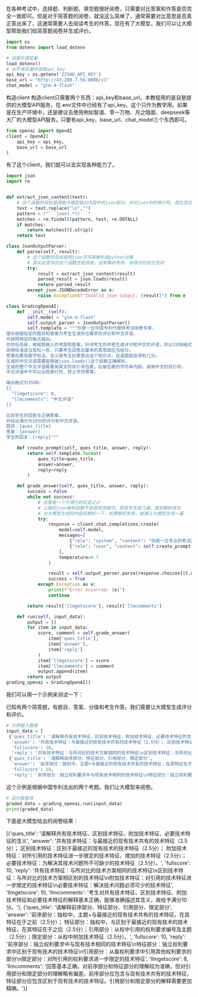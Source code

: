 在各种考试中，选择题、判断题、填空题很好阅卷，只需要对比答案和作答是否完全一致即可。但是对于简答题的阅卷，就没这么简单了，通常需要对比意思是否真正答出来了，这通常需要人去阅读考生的作答。现在有了大模型，我们可以让大模型帮助我们给简答题阅卷并生成评价。


```python
import os
from dotenv import load_dotenv

# 加载环境变量
load_dotenv()
# 从环境变量中读取api_key
api_key = os.getenv('ZISHU_API_KEY')
base_url = "http://43.200.7.56:8008/v1"
chat_model = "glm-4-flash"
```

构造client
构造client只需要两个东西：api_key和base_url。本教程用的是自塾提供的大模型API服务，在.env文件中已经有了api_key。这个只作为教学用。如果是在生产环境中，还是建议去使用例如智谱、零一万物、月之暗面、deepseek等大厂的大模型API服务。只要有api_key、base_url、chat_model三个东西即可。

```python
from openai import OpenAI
client = OpenAI(
    api_key = api_key,
    base_url = base_url
)
```

有了这个client，我们就可以去实现各种能力了。

```python
import json
import re


def extract_json_content(text):
    # 这个函数的目标是提取大模型输出内容中的json部分，并对json中的换行符、首位空白符进行删除
    text = text.replace("\n","")
    pattern = r"```json(.*?)```"
    matches = re.findall(pattern, text, re.DOTALL)
    if matches:
        return matches[0].strip()
    return text

class JsonOutputParser:
    def parse(self, result):
        # 这个函数的目标是把json字符串解析成python对象
        # 其实这里写的这个函数性能很差，经常解析失败，有很大的优化空间
        try:
            result = extract_json_content(result)
            parsed_result = json.loads(result)
            return parsed_result
        except json.JSONDecodeError as e:
            raise Exception(f"Invalid json output: {result}") from e

class GradingOpenAI:
    def __init__(self):
        self.model = "glm-4-flash"
        self.output_parser = JsonOutputParser()
        self.template = """你是一位中国专利代理师考试阅卷专家，
擅长根据给定的题目和答案为考生生成符合要求的评分和中文评语，
并按照特定的格式输出。
你的任务是，根据我输入的考题和答案，针对考生的作答生成评分和中文的评语，并以JSON格式返回。
阅卷标准适当宽松一些，只要考生回答出基本的意思就应当给分。
答案如果有数字标注，含义是考生如果答出这个知识点，这道题就会得到几分。
生成的中文评语需要能够被json.loads()这个函数正确解析。
生成的整个中文评语需要用英文的双引号包裹，在被包裹的字符串内部，请用中文的双引号。
中文评语中不可以出现换行符、转义字符等等。

输出格式为JSON:
{{
  "llmgetscore": 0,
  "llmcomments": "中文评语"
}}

比较学生的回答与正确答案，
并给出满分为10分的评分和中文评语。 
题目：{ques_title} 
答案：{answer} 
学生的回复：{reply}"""

    def create_prompt(self, ques_title, answer, reply):
        return self.template.format(
            ques_title=ques_title,
            answer=answer,
            reply=reply
        )

    def grade_answer(self, ques_title, answer, reply):
        success = False
        while not success:
            # 这里是一个不得已的权宜之计
            # 上面的json解析函数不是表现很差吗，那就多生成几遍，直到解析成功
            # 对大模型生成的内容先解析一下，如果解析失败，就再让大模型生成一遍
            try:
                response = client.chat.completions.create(
                    model=self.model,
                    messages=[
                        {"role": "system", "content": "你是一位专业的考试阅卷专家。"},
                        {"role": "user", "content": self.create_prompt(ques_title, answer, reply)}
                    ],
                    temperature=0.7
                )

                result = self.output_parser.parse(response.choices[0].message.content)
                success = True
            except Exception as e:
                print(f"Error occurred: {e}")
                continue

        return result['llmgetscore'], result['llmcomments']

    def run(self, input_data):
        output = []
        for item in input_data:
            score, comment = self.grade_answer(
                item['ques_title'], 
                item['answer'], 
                item['reply']
            )
            item['llmgetscore'] = score
            item['llmcomments'] = comment
            output.append(item)
        return output
grading_openai = GradingOpenAI()
```

我们可以用一个示例来测试一下：

已知有两个简答题，有题目、答案、分值和考生作答。我们需要让大模型生成评分和评价。

```python
# 示例输入数据
input_data = [
 {'ques_title': '请解释共有技术特征、区别技术特征、附加技术特征、必要技术特征的含义',
  'answer': '共有技术特征：与最接近的现有技术共有的技术特征（2.5分）； 区别技术特征：区别于最接近的现有技术的技术特征（2.5分）； 附加技术特征：对所引用的技术特征进一步限定的技术特征，增加的技术特征（2.5分）； 必要技术特征：为解决其技术问题所不可缺少的技术特征（2.5分）。',
  'fullscore': 10,
  'reply': '共有技术特征：与所对比的技术方案相同的技术特征\n区别技术特征：与所对比的技术方案相区别的技术特征\n附加技术特征：对引用的技术特征进一步限定的技术特征\n必要技术特征：解决技术问题必须可少的技术特征'},
 {'ques_title': '请解释前序部分、特征部分、引用部分、限定部分',
  'answer': '前序部分：独权中，主题+与最接近的现有技术共有的技术特征，在其特征在于之前（2.5分）； 特征部分：独权中，与区别于最接近的现有技术的技术特征，在其特征在于之后（2.5分）；引用部分：从权中引用的权利要求编号及主题 （2.5分）；限定部分：从权中附加技术特征（2.5分）。',
  'fullscore': 10,
  'reply': '前序部分：独立权利要求中与现有技术相同的技术特征\n特征部分：独立权利要求中区别于现有技术的技术特征\n引用部分：从属权利要求中引用其他权利要求的部分\n限定部分：对所引用的权利要求进一步限定的技术特征'}]
  ```

  这个示例是根据中国专利法出的两个考题。我们让大模型来阅卷。

  ```python
  # 运行智能体
graded_data = grading_openai.run(input_data)
print(graded_data)
```

下面是大模型给出的阅卷结果：

[{'ques_title': '请解释共有技术特征、区别技术特征、附加技术特征、必要技术特征的含义',
  'answer': '共有技术特征：与最接近的现有技术共有的技术特征（2.5分）； 区别技术特征：区别于最接近的现有技术的技术特征（2.5分）； 附加技术特征：对所引用的技术特征进一步限定的技术特征，增加的技术特征（2.5分）； 必要技术特征：为解决其技术问题所不可缺少的技术特征（2.5分）。',
  'fullscore': 10,
  'reply': '共有技术特征：与所对比的技术方案相同的技术特征\n区别技术特征：与所对比的技术方案相区别的技术特征\n附加技术特征：对引用的技术特征进一步限定的技术特征\n必要技术特征：解决技术问题必须可少的技术特征',
  'llmgetscore': 10,
  'llmcomments': '考生对共有技术特征、区别技术特征、附加技术特征和必要技术特征的解释基本正确，能够准确描述其含义，故给予满分10分。'},
 {'ques_title': '请解释前序部分、特征部分、引用部分、限定部分',
  'answer': '前序部分：独权中，主题+与最接近的现有技术共有的技术特征，在其特征在于之前（2.5分）； 特征部分：独权中，与区别于最接近的现有技术的技术特征，在其特征在于之后（2.5分）；引用部分：从权中引用的权利要求编号及主题 （2.5分）；限定部分：从权中附加技术特征（2.5分）。',
  'fullscore': 10,
  'reply': '前序部分：独立权利要求中与现有技术相同的技术特征\n特征部分：独立权利要求中区别于现有技术的技术特征\n引用部分：从属权利要求中引用其他权利要求的部分\n限定部分：对所引用的权利要求进一步限定的技术特征',
  'llmgetscore': 8,
  'llmcomments': '回答基本正确，对前序部分和特征部分的理解较为准确，但对引用部分和限定部分的理解略有偏差。前序部分应包含与现有技术共有的技术特征，特征部分应包含区别于现有技术的技术特征。引用部分和限定部分的解释需要更加精确。'}]